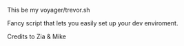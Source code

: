 This be my voyager/trevor.sh

Fancy script that lets you easily set up your dev enviroment.

Credits to Zia & Mike
